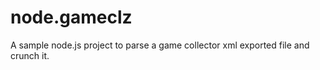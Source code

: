 node.gameclz
============

A sample node.js project to parse a game collector xml exported file and crunch it.

